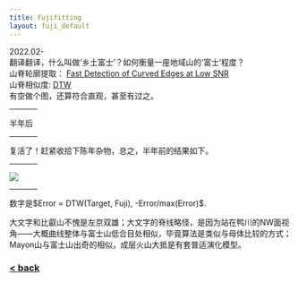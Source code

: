 ```yaml
---
title: Fujifitting
layout: fuji_default
---
```


2022.02-<br>
翻译翻译，什么叫做‘乡土富士’？如何衡量一座地域山的‘富士’程度？<br>
山脊轮廓提取： [Fast Detection of Curved Edges at Low SNR](https://www.cv-foundation.org/openaccess/content_cvpr_2016/html/Ofir_Fast_Detection_of_CVPR_2016_paper.html)<br>
山脊相似度: [DTW](https://ieeexplore.ieee.org/abstract/document/1163055)<br>
有空做个图，还算符合直观，甚至有过之。
<hr style="width:50px;text-align:left;margin-left:0">
半年后
<hr style="width:50px;text-align:left;margin-left:0">
复活了！赶紧收拾下陈年杂物，总之，半年前的结果如下。
<hr style="width:50px;text-align:left;margin-left:0">
<img src="https://drive.google.com/thumbnail?id=1kNMSyxZyvI9X_2vibc3H-mz4e_4ho7vP&sz=w800" />
<hr style="width:50px;text-align:left;margin-left:0">
数字是$Error = DTW(Target, Fuji), -Error/max(Error)$.

大文字和比叡山不愧是左京双雄；大文字的脊线略怪，是因为站在鸭川的NW面视角——大概曲线整体与富士山低合目处相似，毕竟算法是类似与母体比较的方式；Mayon山与富士山出奇的相似，成层火山大抵是有套普适演化模型。

### [< back](https://wzetto.github.io/wz369.github.io/omoi_main/omoi.html)
